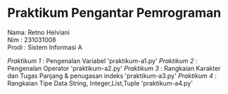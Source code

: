 # Praktikum Pengantar Pemrograman
<div> Nama: Retno Helviani </div>
<div> Nim : 231031008 </div>
<div> Prodi : Sistem Informasi A </div>

*Praktikum 1* : Pengenalan Variabel 'praktikum-a1.py'
*Praktikum 2* : Pengenalan Operator 'praktikum-a2.py'
*Praktikum 3* : Rangkaian Karakter dan Tugas Panjang & penugasan indeks 'praktikum-a3.py'
*Praktikum 4* : Rangkaian Tipe Data String, Integer,List,Tuple 'praktikum-a4.py'




